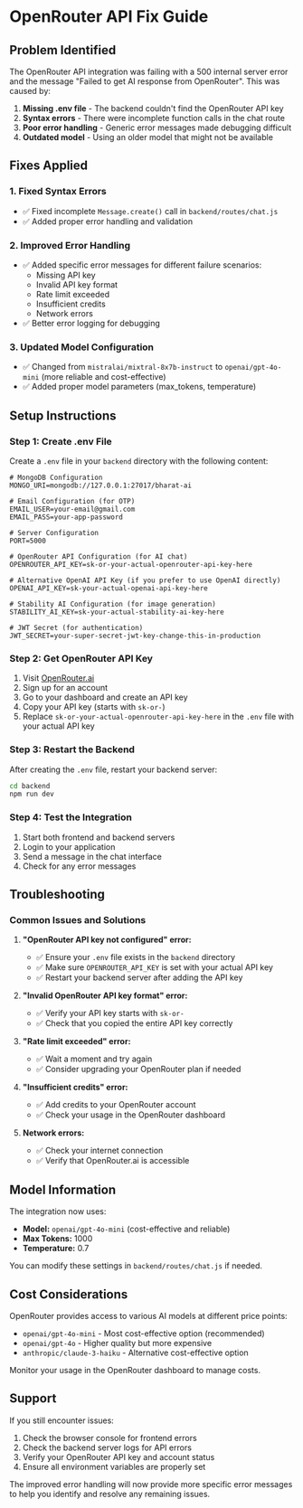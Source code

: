 # OpenRouter API Fix Guide

## Problem Identified
The OpenRouter API integration was failing with a 500 internal server error and the message "Failed to get AI response from OpenRouter". This was caused by:

1. **Missing .env file** - The backend couldn't find the OpenRouter API key
2. **Syntax errors** - There were incomplete function calls in the chat route
3. **Poor error handling** - Generic error messages made debugging difficult
4. **Outdated model** - Using an older model that might not be available

## Fixes Applied

### 1. Fixed Syntax Errors
- ✅ Fixed incomplete `Message.create()` call in `backend/routes/chat.js`
- ✅ Added proper error handling and validation

### 2. Improved Error Handling
- ✅ Added specific error messages for different failure scenarios:
  - Missing API key
  - Invalid API key format
  - Rate limit exceeded
  - Insufficient credits
  - Network errors
- ✅ Better error logging for debugging

### 3. Updated Model Configuration
- ✅ Changed from `mistralai/mixtral-8x7b-instruct` to `openai/gpt-4o-mini` (more reliable and cost-effective)
- ✅ Added proper model parameters (max_tokens, temperature)

## Setup Instructions

### Step 1: Create .env File
Create a `.env` file in your `backend` directory with the following content:

```env
# MongoDB Configuration
MONGO_URI=mongodb://127.0.0.1:27017/bharat-ai

# Email Configuration (for OTP)
EMAIL_USER=your-email@gmail.com
EMAIL_PASS=your-app-password

# Server Configuration
PORT=5000

# OpenRouter API Configuration (for AI chat)
OPENROUTER_API_KEY=sk-or-your-actual-openrouter-api-key-here

# Alternative OpenAI API Key (if you prefer to use OpenAI directly)
OPENAI_API_KEY=sk-your-actual-openai-api-key-here

# Stability AI Configuration (for image generation)
STABILITY_AI_KEY=sk-your-actual-stability-ai-key-here

# JWT Secret (for authentication)
JWT_SECRET=your-super-secret-jwt-key-change-this-in-production
```

### Step 2: Get OpenRouter API Key
1. Visit [OpenRouter.ai](https://openrouter.ai/)
2. Sign up for an account
3. Go to your dashboard and create an API key
4. Copy your API key (starts with `sk-or-`)
5. Replace `sk-or-your-actual-openrouter-api-key-here` in the `.env` file with your actual API key

### Step 3: Restart the Backend
After creating the `.env` file, restart your backend server:

```bash
cd backend
npm run dev
```

### Step 4: Test the Integration
1. Start both frontend and backend servers
2. Login to your application
3. Send a message in the chat interface
4. Check for any error messages

## Troubleshooting

### Common Issues and Solutions

1. **"OpenRouter API key not configured" error:**
   - ✅ Ensure your `.env` file exists in the `backend` directory
   - ✅ Make sure `OPENROUTER_API_KEY` is set with your actual API key
   - ✅ Restart your backend server after adding the API key

2. **"Invalid OpenRouter API key format" error:**
   - ✅ Verify your API key starts with `sk-or-`
   - ✅ Check that you copied the entire API key correctly

3. **"Rate limit exceeded" error:**
   - ✅ Wait a moment and try again
   - ✅ Consider upgrading your OpenRouter plan if needed

4. **"Insufficient credits" error:**
   - ✅ Add credits to your OpenRouter account
   - ✅ Check your usage in the OpenRouter dashboard

5. **Network errors:**
   - ✅ Check your internet connection
   - ✅ Verify that OpenRouter.ai is accessible

## Model Information

The integration now uses:
- **Model:** `openai/gpt-4o-mini` (cost-effective and reliable)
- **Max Tokens:** 1000
- **Temperature:** 0.7

You can modify these settings in `backend/routes/chat.js` if needed.

## Cost Considerations

OpenRouter provides access to various AI models at different price points:
- `openai/gpt-4o-mini` - Most cost-effective option (recommended)
- `openai/gpt-4o` - Higher quality but more expensive
- `anthropic/claude-3-haiku` - Alternative cost-effective option

Monitor your usage in the OpenRouter dashboard to manage costs.

## Support

If you still encounter issues:
1. Check the browser console for frontend errors
2. Check the backend server logs for API errors
3. Verify your OpenRouter API key and account status
4. Ensure all environment variables are properly set

The improved error handling will now provide more specific error messages to help you identify and resolve any remaining issues.
